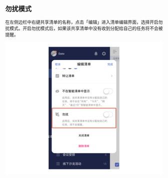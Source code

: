 ## 勿扰模式

在左侧边栏中右键共享清单的名称，点击「编辑」进入清单编辑界面，选择开启勿扰模式。开启勿扰模式后，如果该共享清单中没有收到分配给自己的任务将不会被提醒。

![](./images/share/disturb.png)

